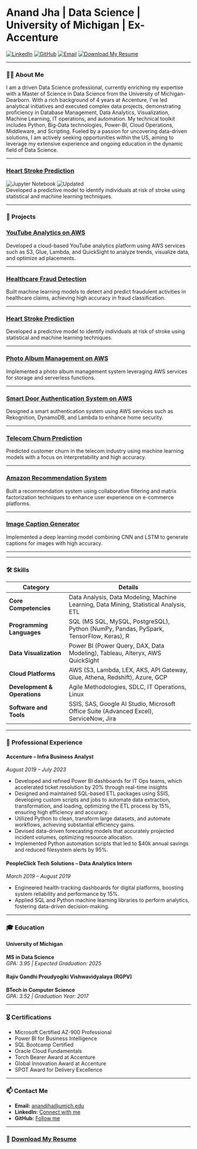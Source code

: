 # Anand Jha | Data Science | University of Michigan | Ex-Accenture

[![LinkedIn](https://img.shields.io/badge/LinkedIn-Connect-blue)](https://www.linkedin.com/in/anandj25) 
[![GitHub](https://img.shields.io/badge/GitHub-Follow-black)](https://github.com/anandj25) 
[![Email](https://img.shields.io/badge/Email-anandjha@umich.edu-green)](mailto:anandjha@umich.edu)
[![Download My Resume](https://img.shields.io/badge/Resume-Download-yellow)](https://github.com/anandj25/Portfolio/tree/main/Resume)

---

### 👨‍🎓 **About Me**

I am a driven Data Science professional, currently enriching my expertise with a Master of Science in Data Science from the University of Michigan-Dearborn. With a rich background of 4 years at Accenture, I've led analytical initiatives and executed complex data projects, demonstrating proficiency in Database Management, Data Analytics, Visualization, Machine Learning, IT operations, and automation. My technical toolkit includes Python, Big-Data technologies, Power-BI, Cloud Operations, Middleware, and Scripting. Fueled by a passion for uncovering data-driven solutions, I am actively seeking opportunities within the US, aiming to leverage my extensive experience and ongoing education in the dynamic field of Data Science.

---



### [Heart Stroke Prediction](https://github.com/anandj25/Heart-Stroke-Prediction)
![Jupyter Notebook](https://img.shields.io/badge/Language-Jupyter%20Notebook-orange) ![Updated](https://img.shields.io/badge/Updated-3%20hours%20ago-green)  
Developed a predictive model to identify individuals at risk of stroke using statistical and machine learning techniques.

---
### 📂 Projects

### [YouTube Analytics on AWS](https://github.com/anandj25/YouTube-Analytics-AWS)
Developed a cloud-based YouTube analytics platform using AWS services such as S3, Glue, Lambda, and QuickSight to analyze trends, visualize data, and optimize ad placements.

---

### [Healthcare Fraud Detection](https://github.com/anandj25/Healthcare-Fraud)
Built machine learning models to detect and predict fraudulent activities in healthcare claims, achieving high accuracy in fraud classification.

---

### [Heart Stroke Prediction](https://github.com/anandj25/Heart-Stroke-Prediction)
Developed a predictive model to identify individuals at risk of stroke using statistical and machine learning techniques.

---

### [Photo Album Management on AWS](https://github.com/anandj25/Photo-Album-AWS)
Implemented a photo album management system leveraging AWS services for storage and serverless functions.

---

### [Smart Door Authentication System on AWS](https://github.com/anandj25/Smart-Door-Authentication-on-AWS)
Designed a smart authentication system using AWS services such as Rekognition, DynamoDB, and Lambda to enhance home security.

---

### [Telecom Churn Prediction](https://github.com/anandj25/Telecom-Churn)
Predicted customer churn in the telecom industry using machine learning models with a focus on interpretability and high accuracy.

---

### [Amazon Recommendation System](https://github.com/anandj25/Amazon-Recommendation-System)
Built a recommendation system using collaborative filtering and matrix factorization techniques to enhance user experience on e-commerce platforms.

---

### [Image Caption Generator](https://github.com/anandj25/Image-Caption-Generator)
Implemented a deep learning model combining CNN and LSTM to generate captions for images with high accuracy.

---
---

### 🛠️ **Skills**


| **Category**              | **Details**                                                                                           |
|---------------------------|-------------------------------------------------------------------------------------------------------|
| **Core Competencies**      | Data Analysis, Data Modeling, Machine Learning, Data Mining, Statistical Analysis, ETL              |
| **Programming Languages**  | SQL (MS SQL, MySQL, PostgreSQL), Python (NumPy, Pandas, PySpark, TensorFlow, Keras), R               |
| **Data Visualization**     | Power BI (Power Query, DAX, Data Modeling), Tableau, Alteryx, AWS QuickSight                        |
| **Cloud Platforms**        | AWS (S3, Lambda, LEX, AKS, API Gateway, Glue, Athena, Redshift), Azure, GCP                         |
| **Development & Operations** | Agile Methodologies, SDLC, IT Operations, Linux                                                   |
| **Software and Tools**     | SSIS, SAS, Google AI Studio, Microsoft Office Suite (Advanced Excel), ServiceNow, Jira              |


---

### 💼 **Professional Experience**

#### Accenture – Infra Business Analyst  
_August 2019 – July 2023_  
- Developed and refined Power BI dashboards for IT Ops teams, which accelerated ticket resolution by 20% through real-time insights 
- Designed and maintained SQL-based ETL packages using SSIS, developing custom scripts and jobs to automate data extraction, transformation, and loading, optimizing the ETL process by 15%, ensuring high efficiency and accuracy.
- Utilized Python to clean, transform large datasets, and automate workflows, achieving substantial efficiency gains.
- Devised data-driven forecasting models that accurately projected incident volumes, optimizing resource allocation.  
- Implemented Python automation scripts that led to $40k annual savings and reduced filesystem alerts by 95%.

#### PeopleClick Tech Solutions – Data Analytics Intern  
_March 2019 – August 2019_  
- Engineered health-tracking dashboards for digital platforms, boosting system reliability and performance by 15%.  
- Applied SQL and Python machine learning libraries to perform analytics, fostering data-driven decision-making.

---

### 🎓 **Education**

#### University of Michigan  
**MS in Data Science**  
_GPA: 3.95 | Expected Graduation: 2025_

#### Rajiv Gandhi Proudyogiki Vishwavidyalaya (RGPV)  
**BTech in Computer Science**  
_GPA: 3.52 | Graduation Year: 2017_

---

### 🎖️ **Certifications**

- Microsoft Certified AZ-900 Professional
- Power BI for Business Intelligence
- SQL Bootcamp Certified
- Oracle Cloud Fundamentals
- Torch Bearer Award at Accenture
- Global Innovation Award at Accenture
- SPOT Award for Delivery Excellence

---

### 📫 **Contact Me**

- **Email:** [anandjha@umich.edu](mailto:anandjha@umich.edu)
- **LinkedIn:** [Connect with me](https://www.linkedin.com/in/anandj25)
- **GitHub:** [Follow me](https://github.com/anandj25)

---

### 📄 [Download My Resume](https://github.com/anandj25/Portfolio/tree/main/Resume)
